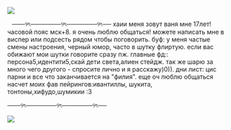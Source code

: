 
![](https://64.media.tumblr.com/e1ec876b22583bcf29326f14ab3efced/1f08f6a4f4b0f7f7-60/s540x810/6bc8f50955f3fc702b854d63bc163c33a39fb674.gifv)

⠀───୨ৎ───────୨ৎ───────୨ৎ──
хаии меня зовут ваня мне 17лет! часовой пояс мск+8. я очень люблю общаться! можете написать мне в виспер или подсесть рядом чтобы поговорить. буф: у меня частые смены настроения, черный юмор, часто в шутку флиртую. если вас обижают мои шутки говорите сразу пж. главные фд:: персона5,идентити5,скай дети света,алиен стейдж. так же шарю за много чего другого - спросите лично и я расскажу)0)). дни лист: цис парни и все что заканчивается на "филия". еще оч люблю общаться насчет моих фав пейрингов:ивантиллы, шукита, тонтоны,хифудо,шумикии :3

───୨ৎ───────୨ৎ───────୨ৎ──

![](https://64.media.tumblr.com/feec1e518b2c0691061c84979967e17f/46ca593bc45246ee-dd/s400x600/b0f602431ad4226d6aa28d681f9824a3fa5baade.gifv)

